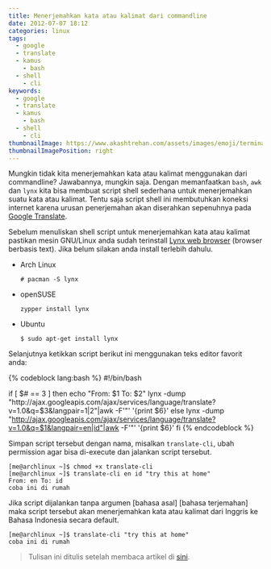 ```yaml
---
title: Menerjemahkan kata atau kalimat dari commandline
date: 2012-07-07 18:12
categories: linux
tags:
  - google
  - translate
  - kamus
    - bash
  - shell 
    - cli
keywords:
  - google
  - translate
  - kamus
    - bash
  - shell 
    - cli
thumbnailImage: https://www.akashtrehan.com/assets/images/emoji/terminal.png
thumbnailImagePosition: right
---
```


Mungkin tidak kita menerjemahkan kata atau kalimat menggunakan dari commandline? <!-- more --> Jawabannya, mungkin saja. Dengan memanfaatkan `bash`, `awk` dan `lynx` kita bisa membuat script shell sederhana untuk menerjemahkan suatu kata atau kalimat. Tentu saja script shell ini membutuhkan koneksi internet karena urusan penerjemahan akan diserahkan sepenuhnya pada [Google Translate](https://translate.google.com/).

Sebelum menuliskan shell script untuk menerjemahkan kata atau kalimat pastikan mesin GNU/Linux anda sudah terinstall [Lynx web browser](https://en.wikipedia.org/wiki/Lynx_%28web_browser%29) (browser berbasis text). Jika belum silakan anda install terlebih dahulu.

- Arch Linux 
	```
	# pacman -S lynx
	```
- openSUSE
	```
	zypper install lynx
	```
- Ubuntu
	```
	$ sudo apt-get install lynx
	```

Selanjutnya ketikkan script berikut ini menggunakan teks editor favorit anda:

{% codeblock lang:bash %}
#!/bin/bash 

if [ $# == 3 ]
then
	echo "From: $1 To: $2" lynx -dump "http://ajax.googleapis.com/ajax/services/language/translate?v=1.0&q=$3&langpair=$1|$2"|awk -F'"' '{print $6}'
else
	lynx -dump "http://ajax.googleapis.com/ajax/services/language/translate?v=1.0&q=$1&langpair=en|id"|awk -F'"' '{print $6}'
fi
{% endcodeblock %}

Simpan script tersebut dengan nama, misalkan `translate-cli`, ubah permission agar bisa di-execute dan jalankan script tersebut.
```
[me@archlinux ~]$ chmod +x translate-cli
[me@archlinux ~]$ translate-cli en id "try this at home"
From: en To: id 
coba ini di rumah

```
Jika script dijalankan tanpa argumen [bahasa asal] [bahasa terjemahan] maka script tersebut akan menerjemahkan kata atau kalimat dari Inggris ke Bahasa Indonesia secara default.

```
[me@archlinux ~]$ translate-cli "try this at home"
coba ini di rumah
```

> Tulisan ini ditulis setelah membaca artikel di [sini](http://gespadas.com/google-translate-terminal).

